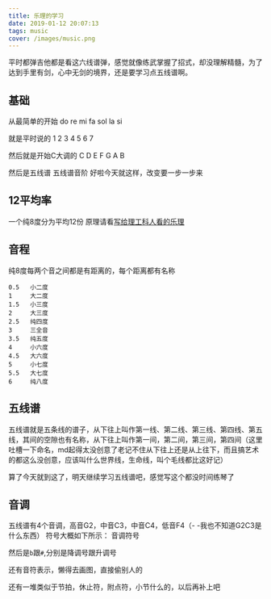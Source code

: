 ```yaml
---
title: 乐理的学习
date: 2019-01-12 20:07:13
tags: music
cover: /images/music.png
---
```

平时都弹吉他都是看这六线谱弹，感觉就像练武掌握了招式，却没理解精髓，为了达到手里有剑，心中无剑的境界，还是要学习点五线谱啊。

基础
---
从最简单的开始
do re mi fa sol la si

就是平时说的
1 2 3 4 5 6 7

然后就是开始C大调的
C D E F G A B

然后是五线谱
五线谱音阶
好啦今天就这样，改变要一步一步来

12平均率
---
一个纯8度分为平均12份 原理请看[写给理工科人看的乐理](http://www.cnblogs.com/devymex/p/3387054.html)

音程
---
纯8度每两个音之间都是有距离的，每个距离都有名称

```
0.5   小二度
1     大二度
1.5   小三度
2     大三度
2.5   纯四度
3     三全音
3.5   纯五度
4     小六度
4.5   大六度
5     小七度
5.5   大七度
6     纯八度
```

五线谱
---
五线谱就是五条线的谱子，从下往上叫作第一线、第二线、第三线、第四线、第五线，其间的空隙也有名称，从下往上叫作第一间，第二间，第三间，第四间（这里吐槽一下命名，md起得太没创意了老记不住从下往上还是从上往下，而且搞艺术的都这么没创意，应该叫什么世界线，生命线，叫个毛线都比这好记）

算了今天就到这了，明天继续学习五线谱吧，感觉写这个都没时间练琴了

音调
---
五线谱有4个音调，高音G2，中音C3，中音C4，低音F4（- -我也不知道G2C3是什么东西）
符号大概如下所示：
音调符号

然后是`b`跟`#`,分别是降调号跟升调号

还有音符表示，懒得去画图，直接偷别人的

还有一堆类似于节拍，休止符，附点符，小节什么的，以后再补上吧


